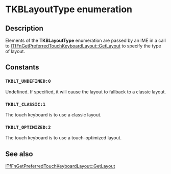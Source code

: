 # TKBLayoutType enumeration

## Description

Elements of the **TKBLayoutType** enumeration are passed by an IME in a call to [ITfFnGetPreferredTouchKeyboardLayout::GetLayout](https://learn.microsoft.com/windows/desktop/api/ctffunc/nf-ctffunc-itffngetpreferredtouchkeyboardlayout-getlayout) to specify the type of layout.

## Constants

### `TKBLT_UNDEFINED:0`

 Undefined. If specified, it will cause the layout to fallback to a classic layout.

### `TKBLT_CLASSIC:1`

The touch keyboard is to use a classic layout.

### `TKBLT_OPTIMIZED:2`

The touch keyboard is to use a touch-optimized layout.

## See also

[ITfFnGetPreferredTouchKeyboardLayout::GetLayout](https://learn.microsoft.com/windows/desktop/api/ctffunc/nf-ctffunc-itffngetpreferredtouchkeyboardlayout-getlayout)
